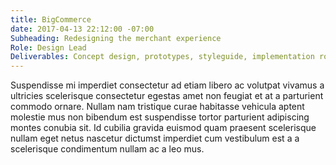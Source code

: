 ```yaml
---
title: BigCommerce
date: 2017-04-13 22:12:00 -07:00
Subheading: Redesigning the merchant experience
Role: Design Lead
Deliverables: Concept design, prototypes, styleguide, implementation roadmap
---
```


Suspendisse mi imperdiet consectetur ad etiam libero ac volutpat vivamus a ultricies scelerisque consectetur egestas amet non feugiat et at a parturient commodo ornare. Nullam nam tristique curae habitasse vehicula aptent molestie mus non bibendum est suspendisse tortor parturient adipiscing montes conubia sit. Id cubilia gravida euismod quam praesent scelerisque nullam eget netus nascetur dictumst imperdiet cum vestibulum est a a scelerisque condimentum nullam ac a leo mus.